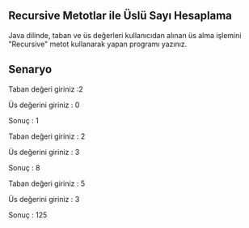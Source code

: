 Recursive Metotlar ile Üslü Sayı Hesaplama
-
Java dilinde, taban ve üs değerleri kullanıcıdan alınan üs alma işlemini "Recursive" metot kullanarak yapan programı yazınız.

Senaryo
-
Taban değeri giriniz :2

Üs değerini giriniz : 0

Sonuç : 1

Taban değeri giriniz : 2

Üs değerini giriniz : 3

Sonuç : 8

Taban değeri giriniz : 5

Üs değerini giriniz : 3

Sonuç : 125
